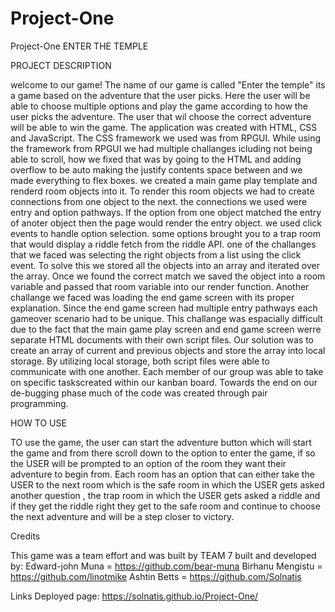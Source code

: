 # Project-One
Project-One
ENTER THE TEMPLE

PROJECT DESCRIPTION

welcome to our game! The name of our game is called "Enter the temple" its a game based on the adventure that the user picks. Here the user will be able to choose multiple options and play the game according to how the user picks the adventure. The user that wil choose the correct adventure will be able to win the game. The application was created with HTML, CSS and JavaScript. The CSS framework we used was from RPGUI. While using the framework from RPGUI we had multiple challanges icluding not being able to scroll, how we fixed that was by going to the HTML and adding overflow to be auto making the justify contents space between and we made everything to flex boxes. we created a main game play template and renderd room objects into it. To render this room objects we had to create connections from one object to the next. the connections we used were entry and option pathways. If the option from one object matched the entry of anoter object then the page would render the entry object. we used click events to handle option selection. some options brought you to a trap room that would display a riddle fetch from the riddle API. one of the challanges that we faced was selecting the right objects from a list using the click event. To solve this we stored all the objects into an array and iterated over the array. Once we found the correct match we saved the object into  a room variable and passed that room variable into our render function. Another challange we faced was loading the end game screen with its proper explanation. Since the end game screen had multiple entry pathways each gameover scenario had to be unique. This challange was espacially difficult due to the fact that the main game play screen and end game screen werre separate HTML documents with their own script files. Our solution was to create an array of current and previous objects and store the array into local storage. By utilizing local storage, both script files were able to communicate with one another. Each member of our group was able to take on specific taskscreated within our kanban board. Towards the end on our de-bugging phase much of the code was created through pair programming.

HOW TO USE

TO use the game, the user can start the adventure button which will start the game and from there scroll down to the option to enter the game, if so the USER will be prompted to an option of the room they want their adventure to begin from. Each room has an option that can either take the USER to the next room which is the safe room in which the USER gets asked another question , the trap room in which the USER gets asked a riddle and if they get the riddle right they get to the safe room and continue to choose the next adventure and will be a step closer to victory.

Credits

This game was a team effort and was built by TEAM 7 built and developed by: Edward-john Muna = https://github.com/bear-muna Birhanu Mengistu = https://github.com/linotmike Ashtin Betts = https://github.com/Solnatis


Links Deployed page: https://solnatis.github.io/Project-One/